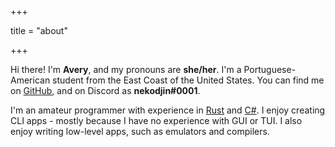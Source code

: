 +++

title = "about"

+++

Hi there! I'm **Avery**, and my pronouns are **she/her**. I'm a
Portuguese-American student from the East Coast of the United States. You can
find me on [GitHub][gh], and on Discord as **nekodjin#0001**.

I'm an amateur programmer with experience in [Rust][rs] and [C#][cs]. I enjoy
creating CLI apps - mostly because I have no experience with GUI or TUI. I also
enjoy writing low-level apps, such as emulators and compilers.


[rs]: https://rust-lang.org
[cs]: https://docs.microsoft.com/en-us/dotnet/csharp
[gh]: https://github.com/nekodjin

